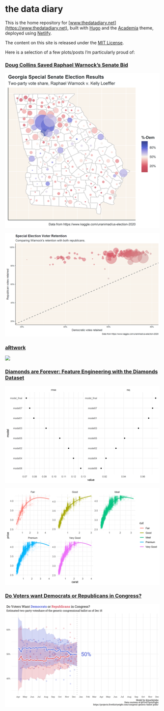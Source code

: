 
# the data diary

This is the home repository for
[www.thedatadiary.net](https://www.thedatadiary.net), built with
[Hugo](https://gohugo.io/) and the
[Academia](https://github.com/themefisher/academia-hugo) theme, deployed
using [Netlify](https://www.netlify.com/).

The content on this site is released under the [MIT
License](https://github.com/markjrieke/thedatadiary.net/blob/master/LICENSE).

Here is a selection of a few plots/posts I’m particularly proud of:

### [Doug Collins Saved Raphael Warnock’s Senate Bid](https://www.thedatadiary.net/blog/2021-02-28-doug-collins-saved-raphael-warnock-s-senate-bid/)

![](content/blog/2021-02-28-doug-collins-saved-raphael-warnock-s-senate-bid/pics/plot_09.png)

![](content/blog/2021-02-28-doug-collins-saved-raphael-warnock-s-senate-bid/pics/plot_07.gif)

### [aRtwork](https://www.thedatadiary.net/blog/2021-03-07-artwork/)

![](content/blog/2021-03-07-artwork/p_art.png)

### [Diamonds are Forever: Feature Engineering with the Diamonds Dataset](https://www.thedatadiary.net/blog/2021-11-14-diamonds-are-forever-feature-engineering-with-the-diamonds-dataset/)

![](content/blog/2021-11-14-diamonds-are-forever-feature-engineering-with-the-diamonds-dataset/index_files/figure-html/unnamed-chunk-45-1.png)

![](content/blog/2021-11-14-diamonds-are-forever-feature-engineering-with-the-diamonds-dataset/index_files/figure-html/unnamed-chunk-29-1.png)

### [Do Voters want Democrats or Republicans in Congress?](https://www.thedatadiary.net/blog/2021-12-14-do-voters-want-democrats-or-republicans-in-congress/)

![](content/blog/2021-12-14-do-voters-want-democrats-or-republicans-in-congress/pics/generic_ballot_current.png)
